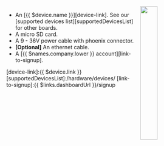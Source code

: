 <img style="float: right;padding-left: 10px;" src="/img/{{ $device.id }}/{{ $device.id }}.jpg" width="30%">

* An [{{ $device.name }}][device-link]. See our [supported devices list][supportedDevicesList] for other boards.
* A micro SD card.
* A 9 - 36V power cable with phoenix connector.
* **[Optional]** An ethernet cable.
* A [{{ $names.company.lower }} account][link-to-signup].

[device-link]:{{ $device.link }}
[supportedDevicesList]:/hardware/devices/ 
[link-to-signup]:{{ $links.dashboardUrl }}/signup